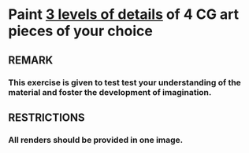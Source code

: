 # Paint [3 levels of details](https://www.youtube.com/watch?v=qMH_J_vcoqE) of 4 CG art pieces of your choice
## REMARK 
### This exercise is given to test test your understanding of the material and foster the development of imagination.
## RESTRICTIONS 
### All renders should be provided in one image.

